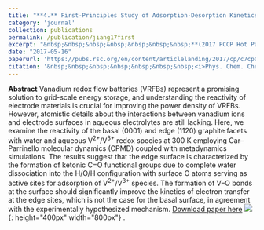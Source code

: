 ```yaml
---
title: "**4.** First-Principles Study of Adsorption-Desorption Kinetics of Aqueous V<sup>2+</sup>/V<sup>3+</sup> Redox Species on Graphite in a Vanadium Redox Flow Battery"
category: 'journal'
collection: publications
permalink: /publication/jiang17first
excerpt: "&nbsp;&nbsp;&nbsp;&nbsp;&nbsp;&nbsp;&nbsp;**(2017 PCCP Hot Paper)** <br/>&nbsp;&nbsp;&nbsp;&nbsp;&nbsp;&nbsp;&nbsp;**Zhen Jiang**, Konstantin Klyukin, and Vitaly Alexandrov"
date: "2017-05-16"
paperurl: 'https://pubs.rsc.org/en/content/articlelanding/2017/cp/c7cp02350b/unauth'
citation: '&nbsp;&nbsp;&nbsp;&nbsp;&nbsp;&nbsp;&nbsp;<i>Phys. Chem. Chem. Phys.</i> 19, 14897-14901 (2017)'
---
```

**Abstract** Vanadium redox flow batteries (VRFBs) represent a promising solution to grid-scale energy storage, and understanding the reactivity of electrode materials is crucial for improving the power density of VRFBs. However, atomistic details about the interactions between vanadium ions and electrode surfaces in aqueous electrolytes are still lacking. Here, we examine the reactivity of the basal (0001) and edge (1120) graphite facets with water and aqueous V<sup>2+</sup>/V<sup>3+</sup> redox species at 300 K employing Car–Parrinello molecular dynamics (CPMD) coupled with metadynamics simulations. The results suggest that the edge surface is characterized by the formation of ketonic C=O functional groups due to complete water dissociation into the H/O/H configuration with surface O atoms serving as active sites for adsorption of V<sup>2+</sup>/V<sup>3+</sup> species. The formation of V–O bonds at the surface should significantly improve the kinetics of electron transfer at the edge sites, which is not the case for the basal surface, in agreement with the experimentally hypothesized mechanism.
[Download paper here](https://github.com/ZhenJiang16/personal/tree/master/files/jiang17first.pdf)
![]({{site.baseurl}}/images/jiang17first.gif){: height="400px" width="800px"} .
